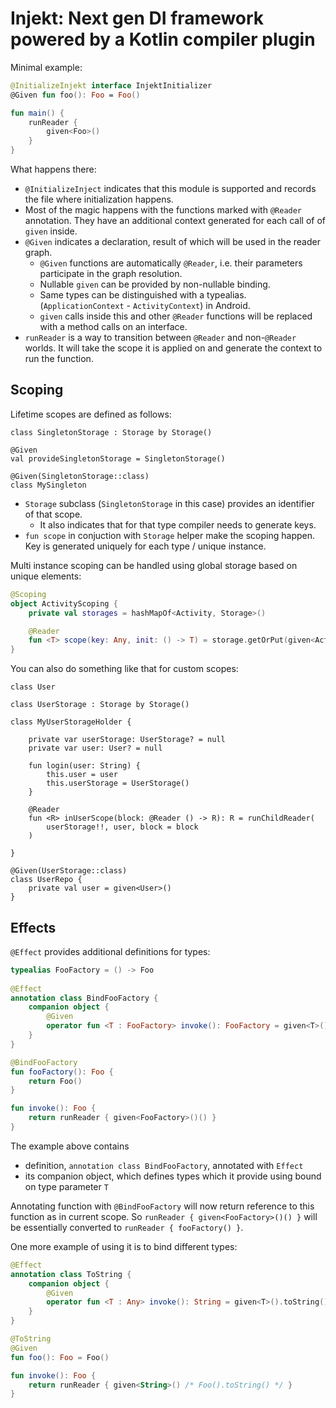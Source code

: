 # Injekt: Next gen DI framework powered by a Kotlin compiler plugin

Minimal example:
```kotlin
@InitializeInjekt interface InjektInitializer
@Given fun foo(): Foo = Foo()

fun main() {
    runReader { 
        given<Foo>()
    }
}
```

What happens there:
- `@InitializeInject` indicates that this module is supported and records the file where initialization happens.
- Most of the magic happens with the functions marked with `@Reader` annotation. They have an additional context generated for each call of of `given` inside.
- `@Given` indicates a declaration, result of which will be used in the reader graph.
  - `@Given` functions are automatically `@Reader`, i.e. their parameters participate in the graph resolution.
  - Nullable `given` can be provided by non-nullable binding.
  - Same types can be distinguished with a typealias. (`ApplicationContext` - `ActivityContext`) in Android.
  - `given` calls inside this and other `@Reader` functions will be replaced with a method calls on an interface.
- `runReader` is a way to transition between `@Reader` and non-`@Reader` worlds. It will take the scope it is applied on and generate the context to run the function. 

## Scoping
Lifetime scopes are defined as follows:
```
class SingletonStorage : Storage by Storage()

@Given
val provideSingletonStorage = SingletonStorage()

@Given(SingletonStorage::class)
class MySingleton
```

- `Storage` subclass (`SingletonStorage` in this case) provides an identifier of that scope.
  - It also indicates that for that type compiler needs to generate keys.
- `fun scope` in conjuction with `Storage` helper make the scoping happen. Key is generated uniquely for each type / unique instance.

Multi instance scoping can be handled using global storage based on unique elements:
```kotlin
@Scoping
object ActivityScoping {
    private val storages = hashMapOf<Activity, Storage>()

    @Reader
    fun <T> scope(key: Any, init: () -> T) = storage.getOrPut(given<Activity>(), Storage()).scope(key, init)
}
```
You can also do something like that for custom scopes:
```
class User

class UserStorage : Storage by Storage()

class MyUserStorageHolder {
    
    private var userStorage: UserStorage? = null
    private var user: User? = null
    
    fun login(user: String) {
        this.user = user
        this.userStorage = UserStorage()
    }
    
    @Reader
    fun <R> inUserScope(block: @Reader () -> R): R = runChildReader(
        userStorage!!, user, block = block
    )
    
}

@Given(UserStorage::class)
class UserRepo {
    private val user = given<User>()
}
```

## Effects 

`@Effect` provides additional definitions for types:
```kotlin
typealias FooFactory = () -> Foo
        
@Effect
annotation class BindFooFactory {
    companion object {
        @Given
        operator fun <T : FooFactory> invoke(): FooFactory = given<T>()
    }
}

@BindFooFactory
fun fooFactory(): Foo {
    return Foo()
}

fun invoke(): Foo { 
    return runReader { given<FooFactory>()() }
}
```
The example above contains
  - definition, `annotation class BindFooFactory`, annotated with `Effect`
  - its companion object, which defines types which it provide using bound on type parameter `T`

Annotating function with `@BindFooFactory` will now return reference to this function as in current scope.
So `runReader { given<FooFactory>()() }` will be essentially converted to `runReader { fooFactory() }`.

One more example of using it is to bind different types:
```kotlin
@Effect
annotation class ToString {
    companion object {
        @Given
        operator fun <T : Any> invoke(): String = given<T>().toString()
    }
}

@ToString
@Given
fun foo(): Foo = Foo()

fun invoke(): Foo { 
    return runReader { given<String>() /* Foo().toString() */ }
}
```
